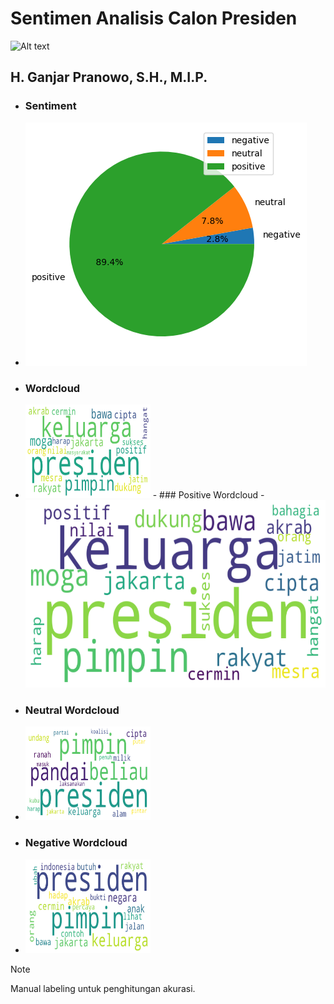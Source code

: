# Sentimen Analisis Calon Presiden
<img
  src="https://awsimages.detik.net.id/visual/2023/05/06/cover-artikel-pemilu-2024_169.jpeg?w=480&q=90"
  alt="Alt text"
  title="CAPRES"
  style="display: inline-block; margin: 0 auto">

## H. Ganjar Pranowo, S.H., M.I.P.
- ### Sentiment
- <img src="result/ganjar/ganjar_sentiments.png" alt="Alt text" title="H. Ganjar Pranowo, S.H., M.I.P.">
- ### Wordcloud
- <img src="result/ganjar/ganjar_all_wordcloud.png" width="200" height="150" alt="Alt text" title="H. Ganjar Pranowo, S.H., M.I.P.">
  - ### Positive Wordcloud
  - <img src="result/ganjar/ganjar_positive_wordcloud.png" width="500" height="300" alt="Alt text" title="H. Ganjar Pranowo, S.H., M.I.P.">
- ### Neutral Wordcloud
- <img src="result/ganjar/ganjar_negative_wordcloud.png" width="200" height="150" alt="Alt text" title="H. Ganjar Pranowo, S.H., M.I.P.">
- ### Negative Wordcloud
- <img src="result/ganjar/ganjar_neutral_wordcloud.png" width="200" height="150" alt="Alt text" title="H. Ganjar Pranowo, S.H., M.I.P.">

> [!NOTE]
> Manual labeling untuk penghitungan akurasi.




